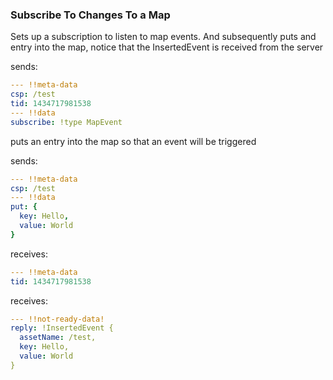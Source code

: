 ### Subscribe To Changes To a Map
Sets up a subscription to listen to map events. And subsequently puts and entry into the map, notice that the InsertedEvent is received from the server

sends:

```yaml
--- !!meta-data
csp: /test
tid: 1434717981538
--- !!data
subscribe: !type MapEvent

```
puts an entry into the map so that an event will be triggered

sends:

```yaml
--- !!meta-data
csp: /test
--- !!data
put: {
  key: Hello,
  value: World
}
```

receives:

```yaml
--- !!meta-data
tid: 1434717981538
```

receives:

```yaml
--- !!not-ready-data!
reply: !InsertedEvent {
  assetName: /test,
  key: Hello,
  value: World
}
```
